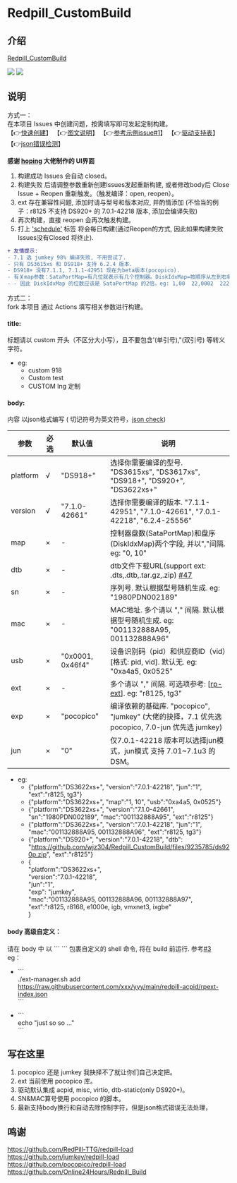 # Redpill_CustomBuild

## 介绍  
[Redpill_CustomBuild](https://github.com/wjz304/Redpill_CustomBuild)

[![](https://img.shields.io/github/issues-search?label=%E5%AE%9A%E5%88%B6%E6%AC%A1%E6%95%B0&query=repo%3Awjz304%2FRedpill_CustomBuild%20label%3Acustom)](https://github.com/wjz304/Redpill_CustomBuild/issues?q=label%3Acustom)
[![](https://img.shields.io/github/issues-search?label=%E6%AF%8F%E6%97%A5%E6%9E%84%E5%BB%BA&query=repo%3Awjz304%2FRedpill_CustomBuild%20label%3Aschedule)](https://github.com/wjz304/Redpill_CustomBuild/issues?q=label%3Aschedule)

## 说明  
方式一：  
在本项目 Issues 中创建问题，按需填写即可发起定制构建。  
【👉[快速创建](https://wjz304.github.io/Redpill_CustomBuild/Issues.html)】 【👉[图文说明](https://github.com/wjz304/Redpill_CustomBuild/blob/main/guide/Issues.md)】 【👉[参考示例issue#1](https://github.com/wjz304/Redpill_CustomBuild/issues/1)】  【👉[驱动支持表](https://xpenology.com/forum/topic/4980-gt-hardware-supported-list-for-dsm-52-lt/)】  【👉[json错误检测](https://json-online.com/check/)】  

__感谢 [hoping](https://github.com/htmambo) 大佬制作的 UI界面__  

1. 构建成功 Issues 会自动 closed。  
2. 构建失败 后请调整参数重新创建Issues发起重新构建, 或者修改body后 Close Issue + Reopen 重新触发。（触发编译：open, reopen）。  
3. ext 存在兼容性问题, 添加时请与型号和版本对应, 并酌情添加 (不恰当的例子：r8125 不支持 DS920+ 的 7.0.1-42218 版本, 添加会编译失败)  
4. 再次构建，直接 reopen 会再次触发构建。
5. 打上 ['schedule'](https://github.com/wjz304/Redpill_CustomBuild/blob/main/guide/Issues.md#issues-%E6%AF%8F%E6%97%A5%E5%BE%AA%E7%8E%AF%E6%9E%84%E5%BB%BA%E6%95%99%E7%A8%8B)   标签 将会每日构建(通过Reopen的方式, 因此如果构建失败Issues没有Closed 将终止).  

```diff 
+ 友情提示:
- 7.1 选 jumkey 98% 编译失败, 不用尝试了.
- 只有 DS3615xs 和 DS918+ 支持 6.2.4 版本.
- DS918+ 没有7.1.1, 7.1.1-42951 现在为beta版本(pocopico).
- 有关map参数：SataPortMap=有几位就表示有几个控制器。DiskIdxMap=按顺序从左到右每两位数(16进制)为一个控制器的盘序数值.
- - 因此 DiskIdxMap 的位数应该是 SataPortMap 的2倍。eg: 1,00  22,0002  222,000204.
```

方式二：   
fork 本项目 通过 Actions 填写相关参数进行构建。



#### title:
标题请以 custom 开头（不区分大小写），且不要包含'(单引号),"(双引号) 等转义字符。
- eg:
  - custom 918
  - Custom test
  - CUSTOM Ing 定制
  
#### body:
内容 以json格式编写 ( 切记符号为英文符号，[json check](https://json-online.com/check/))

参数      | 必选  |     默认值     | 说明  
----------|------|----------------|---------
platform  | √    |"DS918+"        | 选择你需要编译的型号. "DS3615xs", "DS3617xs", "DS918+", "DS920+", "DS3622xs+"  
version   | √    |"7.1.0-42661"   | 选择你需要编译的版本. "7.1.1-42951", "7.1.0-42661", "7.0.1-42218", "6.2.4-25556"  
map       | ×    |-               | 控制器盘数(SataPortMap)和盘序(DiskIdxMap)两个字段, 并以","间隔. eg: "0, 10"  
dtb       | ×    |-               | dtb文件下载URL(support ext: .dts,.dtb,.tar.gz,.zip) [#47](https://github.com/wjz304/Redpill_CustomBuild/issues/47)
sn        | ×    |-               | 序列号. 默认根据型号随机生成. eg: "1980PDN002189" 
mac       | ×    |-               | MAC地址. 多个请以 "," 间隔. 默认根据型号随机生成. eg: "001132888A95, 001132888A96"  
usb       | ×    |"0x0001, 0x46f4"| 设备识别码（pid）和供应商ID（vid）[格式: pid, vid]. 默认无.  eg: "0xa4a5, 0x0525"  
ext       | ×    |-               | 多个请以 "," 间隔. 可选项参考: [[rp-ext](./exts.json)]. eg: "r8125, tg3"  
exp       | ×    |"pocopico"      | 编译依赖的基础库. "pocopico", "jumkey" (大佬的抉择，7.1 优先选 pocopico, 7.0-jun 优先选 jumkey)
jun       | ×    |"0"             | 仅7.0.1-42218 版本可以选择jun模式，jun模式 支持 7.01~7.1u3 的 DSM。

- eg:
  - {"platform":"DS3622xs+", "version":"7.0.1-42218", "jun":"1", "ext":"r8125, tg3"}  
  - {"platform":"DS3622xs+", "map":"1, 10", "usb":"0xa4a5, 0x0525"}  
  - {"platform":"DS3622xs+", "version":"7.1.0-42661", "sn":"1980PDN002189", "mac":"001132888A95", "ext":"r8125"}  
  - {"platform":"DS3622xs+", "version":"7.0.1-42218", "jun":"1", "mac":"001132888A95, 001132888A96", "ext":"r8125, tg3"}  
  - {"platform":"DS920+", "version":"7.0.1-42218", "dtb": "https://github.com/wjz304/Redpill_CustomBuild/files/9235785/ds920p.zip", "ext":"r8125"}  
  - {  
      "platform":"DS3622xs+",  
      "version":"7.0.1-42218",  
      "jun":"1",  
      "exp": "jumkey",  
      "mac":"001132888A95, 001132888A96, 001132888A97",  
      "ext":"r8125, r8168, e1000e, igb, vmxnet3, ixgbe"  
    }  
  
####  body 高级自定义：
请在 body 中 以 \`\`\`  \`\`\` 包裹自定义的 shell 命令, 将在 build 前运行. 参考[#3](https://github.com/wjz304/Redpill_CustomBuild/issues/3)  
eg：  
- \`\`\`  
./ext-manager.sh add https://raw.githubusercontent.com/xxx/yyy/main/redpill-acpid/rpext-index.json  
\`\`\`  

- \`\`\`  
echo "just so so ..."  
\`\`\`  

  
## 写在这里
1. pocopico 还是 jumkey 我抉择不了就让你们自己决定把。
2. ext 当前使用 pocopico 库。
3. 驱动默认集成 acpid, misc, virtio, dtb-static(only DS920+)。
4. SN&MAC算号使用 pocopico 的脚本。
5. 最新支持body换行和自动去除控制字符，但是json格式错误无法处理，


## 鸣谢
https://github.com/RedPill-TTG/redpill-load  
https://github.com/jumkey/redpill-load  
https://github.com/pocopico/redpill-load  
https://github.com/Online24Hours/Redpill_Build  

